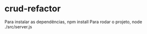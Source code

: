 # crud-refactor

Para instalar as dependências, npm install
Para rodar o projeto, node ./src/server.js
